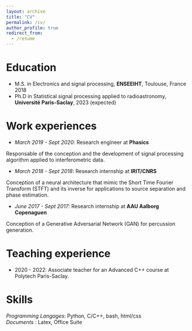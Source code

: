 ```yaml
---
layout: archive
title: "CV"
permalink: /cv/
author_profile: true
redirect_from:
  - /resume
---
```



Education
======

* M.S. in Electronics and signal processing, **ENSEEIHT**, Toulouse, France 2018
* Ph.D in Statistical signal processing applied to radioastronomy, **Université Paris-Saclay**, 2023 (expected)

Work experiences
======
* *March 2019 - Sept 2020*: Research engineer at **Phasics**

Responsable of the conception and the development of signal processing algorithm applied to interferometric data.
* *March 2018 - Sept 2018*: Research internship at **IRIT/CNRS**

Conception of a neural architecture that mimic the Short Time Fourier Transform (STFT) and its inverse for applications
to source separation and phase estimation.
* *June 2017 - Sept 2017*: Research internship at **AAU Aalborg Copenaguen**

Conception of a Generative Adversarial Network (GAN) for percussion generation.

Teaching experience
======
* 2020 - 2022: Associate teacher for an Advanced C++ course at Polytech Paris-Saclay.

 
Skills
======
*Programming Langages*: Python, C/C++, bash, html/css \
*Documents* : Latex, Office Suite

<!-- Publications
======
  <ul>{% for post in site.publications %}
    {% include archive-single-cv.html %}
  {% endfor %}</ul> -->
  
<!-- Talks
======
  <ul>{% for post in site.talks %}
    {% include archive-single-talk-cv.html %}
  {% endfor %}</ul> -->
  
<!-- Teaching
======
  <ul>{% for post in site.teaching %}
    {% include archive-single-cv.html %}
  {% endfor %}</ul>
   -->
<!-- Service and leadership
======
* Currently signed in to 43 different slack teams -->
